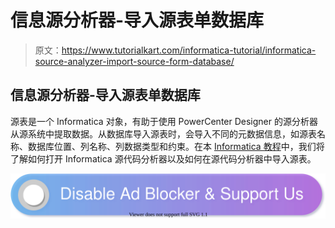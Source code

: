 # 信息源分析器-导入源表单数据库

> 原文：<https://www.tutorialkart.com/informatica-tutorial/informatica-source-analyzer-import-source-form-database/>

## 信息源分析器-导入源表单数据库

源表是一个 Informatica 对象，有助于使用 PowerCenter Designer 的源分析器从源系统中提取数据。从数据库导入源表时，会导入不同的元数据信息，如源表名称、数据库位置、列名称、列数据类型和约束。在本 [Informatica 教程](https://www.tutorialkart.com/informatica-tutorial/)中，我们将了解如何打开 Informatica 源代码分析器以及如何在源代码分析器中导入源表。

[![](img/925da31b32d6bc3827932f6c8afb11bb.png)](https://www.tutorialkart.com/)